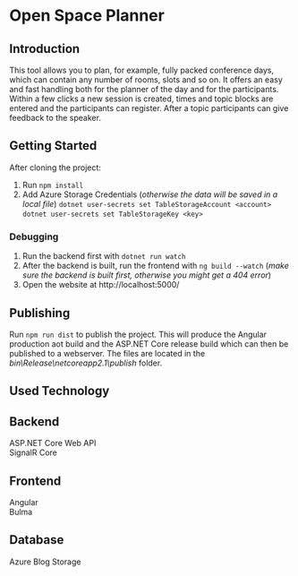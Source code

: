 # Open Space Planner

## Introduction

This tool allows you to plan, for example, fully packed conference days, which can contain any number of rooms, slots and so on. It offers an easy and fast handling both for the planner of the day and for the participants. Within a few clicks a new session is created, times and topic blocks are entered and the participants can register. After a topic participants can give feedback to the speaker.

## Getting Started

After cloning the project:

1.  Run `npm install`
2.  Add Azure Storage Credentials (_otherwise the data will be saved in a local file_)
    `dotnet user-secrets set TableStorageAccount <account>`
    `dotnet user-secrets set TableStorageKey <key>`

### Debugging

1.  Run the backend first with `dotnet run watch`
2.  After the backend is built, run the frontend with `ng build --watch` (_make sure the backend is built first, otherwise you might get a 404 error_)
3.  Open the website at http://localhost:5000/

## Publishing

Run `npm run dist` to publish the project. This will produce the Angular production aot build and the ASP.NET Core release build which can then be published to a webserver. The files are located in the _bin\Release\netcoreapp2.1\publish_ folder.

## Used Technology

## **Backend**

ASP.NET Core Web API  
SignalR Core

## **Frontend**

Angular  
Bulma

## **Database**

Azure Blog Storage
